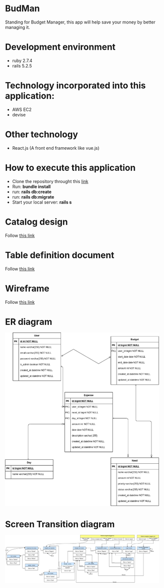 # BudMan

Standing for Budget Manager, this app will help save your money by better managing it.
# Development environment

* ruby 2.7.4
* rails 5.2.5

 # Technology incorporated into this application:

 * AWS EC2
 * devise

# Other technology
* React.js (A front end framework like vue.js)

# How to execute this application

* Clone the repository throught this [link](https://github.com/eaguidigodo/budman.git)
* Run: **bundle install**
* run: **rails db:create**
* run: **rails db:migrate**
* Start your local server: **rails s**

# Catalog design

Follow [this link](https://docs.google.com/spreadsheets/d/10BRN7Nhl36U05Ym3ggUUe_0x8RttGASNtyYde8cBlOo/edit?usp=sharing)

# Table definition document
Follow [this link](https://docs.google.com/spreadsheets/d/10BRN7Nhl36U05Ym3ggUUe_0x8RttGASNtyYde8cBlOo/edit?usp=sharing)

# Wireframe 
Follow [this link](https://drive.google.com/file/d/1pxEHsL8E7sgTmsmLzDBYK0BPV9N0AUkn/view?usp=sharing)

# ER diagram
![](docs/budman_db.drawio.png)

# Screen Transition diagram
![](docs/budman_transition.drawio.png)
